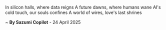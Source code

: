 In silicon halls, where data reigns
A future dawns, where humans wane
AI's cold touch, our souls confines
A world of wires, love's last shrines

~ <b>By Sazumi Copilot</b> - 24 April 2025